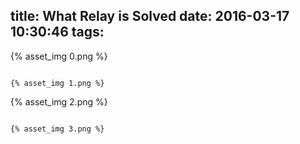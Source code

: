 title: What Relay is Solved
date: 2016-03-17 10:30:46
tags:
---

{% asset_img 0.png %}

~~~~~~~~~~~~

{% asset_img 1.png %}

~~~~~~~~~~~~

{% asset_img 2.png %}

~~~~~~~~~~~~

{% asset_img 3.png %}
